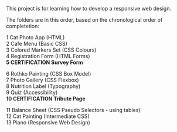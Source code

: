 This project is for learning how to develop a responsive web design.

The folders are in this order, based on the chronological order of completetion:

1 Cat Photo App (HTML)  
2 Cafe Menu (Basic CSS)  
3 Colored Markers Set (CSS Colours)  
4 Registration Form (HTML Forms)  
**5 CERTIFICATION Survey Form**  

6  Rothko Painting (CSS Box Model)  
7  Photo Gallery (CSS Flexbox)  
8  Nutrition Label (Typography)   
9  Quiz (Accessibility)  
**10 CERTIFICATION Tribute Page**  

11 Balance Sheet (CSS Pseudo Selectors - using tables)  
12 Cat Painting (Intermediate CSS)  
13 Piano (Responsive Web Design)  